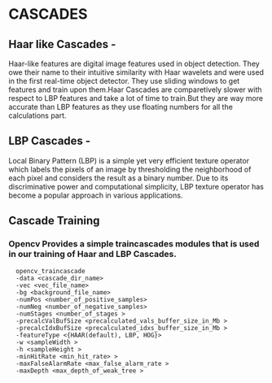 # CASCADES

## Haar like Cascades -
Haar-like features are digital image features used in object detection. They owe their name to their intuitive similarity with Haar wavelets and were used in the first real-time object detector.
They use sliding windows to get features and train upon them.Haar Cascades are comparetively slower with respect to LBP features and take a lot of time to train.But they are way more accurate than LBP features as they use floating numbers for all the calculations part.

## LBP Cascades - 
Local Binary Pattern (LBP) is a simple yet very efficient texture operator which labels the pixels of an image by thresholding the neighborhood of each pixel and considers the result as a binary number. Due to its discriminative power and computational simplicity, LBP texture operator has become a popular approach in various applications.

## Cascade Training
### Opencv Provides a simple traincascades modules that is used in our training of Haar and LBP Cascades.

```
  opencv_traincascade 
  -data <cascade_dir_name> 
  -vec <vec_file_name> 
  -bg <background_file_name> 
  -numPos <number_of_positive_samples> 
  -numNeg <number_of_negative_samples>  
  -numStages <number_of_stages > 
  -precalcValBufSize <precalculated_vals_buffer_size_in_Mb > 
  -precalcIdxBufSize <precalculated_idxs_buffer_size_in_Mb > 
  -featureType <{HAAR(default), LBP, HOG}> 
  -w <sampleWidth > 
  -h <sampleHeight > 
  -minHitRate <min_hit_rate> > 
  -maxFalseAlarmRate <max_false_alarm_rate > 
  -maxDepth <max_depth_of_weak_tree >
 
```
